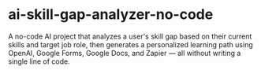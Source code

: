 # ai-skill-gap-analyzer-no-code
A no-code AI project that analyzes a user's skill gap based on their current skills and target job role, then generates a personalized learning path using OpenAI, Google Forms, Google Docs, and Zapier — all without writing a single line of code.
